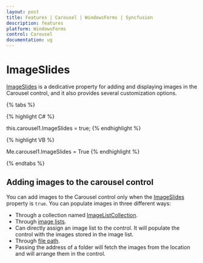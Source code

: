 ```yaml
---
layout: post
title: Features | Carousel | WindowsForms | Syncfusion
description: features
platform: WindowsForms
control: Carousel
documentation: ug
---
```


# ImageSlides

[ImageSlides](https://help.syncfusion.com/cr/windowsforms/Syncfusion.Tools.Windows~Syncfusion.Windows.Forms.Tools.Carousel~ImageSlides.html) is a dedicative property for adding and displaying images in the Carousel control, and it also provides several customization options.

{% tabs %}

{% highlight C# %}


this.carousel1.ImageSlides = true;
{% endhighlight %}

{% highlight VB %}


Me.carousel1.ImageSlides = True
{% endhighlight %}

{% endtabs %}

## Adding images to the carousel control

You can add images to the Carousel control only when the [ImageSlides](https://help.syncfusion.com/cr/windowsforms/Syncfusion.Tools.Windows~Syncfusion.Windows.Forms.Tools.Carousel~ImageSlides.html) property is `true`. You can populate images in three different ways:

* Through a collection named [ImageListCollection](https://help.syncfusion.com/cr/windowsforms/Syncfusion.Tools.Windows~Syncfusion.Windows.Forms.Tools.Carousel~ImageListCollection.html).
* Through [image lists](https://help.syncfusion.com/cr/windowsforms/Syncfusion.Tools.Windows~Syncfusion.Windows.Forms.Tools.Carousel~ImageList.html).
* Can directly assign an image list to the control. It will populate the control with the images stored in the image list.
* Through [file path](https://help.syncfusion.com/cr/windowsforms/Syncfusion.Tools.Windows~Syncfusion.Windows.Forms.Tools.Carousel~FilePath.html).
* Passing the address of a folder will fetch the images from the location and will arrange them in the control.




